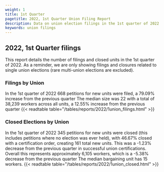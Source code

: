 ```yaml
---
weight: 1
title: 1st Quarter
pagetitle: 2022, 1st Quarter Union Filing Report
description: Data on union election filings in the 1st quarter of 2022
keywords: union filings
---
```


## 2022, 1st Quarter filings

This report details the number of filings and closed units in the 1st quarter of 2022. As a reminder, we are only showing filings and closures related to single union elections (rare multi-union elections are excluded).

### Filings by Union
In the 1st quarter of 2022 668 petitions for new units were filed, a 79.09% increase from the previous quarter The median size was 22 with a total of 38,239 workers across all units, a 12.55% increase from the previous quarter
{{< readtable table="/tables/reports/2022/1union_filings.html" >}}

### Closed Elections by Union
In the 1st quarter of 2022 345 petitions for new units were closed (this includes petitions where no election was ever held), with 46.67% closed with a certification order, creating 161 total new units. This was a -1.23% decrease from the previous quarter in successful union certifications. Overall this represents approximately 6,105 workers, which is a -5.38% decrease from the previous quarter The median bargaining unit has 15 workers.
{{< readtable table="/tables/reports/2022/1union_closed.html" >}}

